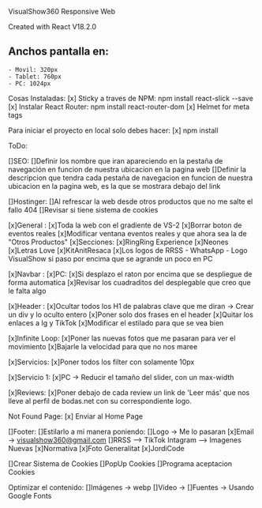 VisualShow360 Responsive Web

Created with React V18.2.0

## Anchos pantalla en:
    - Movil: 320px
    - Tablet: 760px
    - PC: 1024px

Cosas Instaladas:
    [x] Sticky a traves de NPM:
        npm install react-slick --save
    [x] Instalar React Router:
        npm install react-router-dom
    [x] Helmet for meta tags

Para iniciar el proyecto en local solo debes hacer:
[x] npm install

ToDo:

[]SEO: 
    []Definir los nombre que iran apareciendo en la pestaña de navegación en funcion de nuestra ubicacion en la pagina web
    []Definir la descripcion que tendra cada pestaña de navegacion en funcion de nuestra ubicacion en la pagina web, es la que se mostrara debajo del link

[]Hostinger:
    []Al refrescar la web desde otros productos que no me salte el fallo 404
    []Revisar si tiene sistema de cookies

[x]General :
    [x]Toda la web con el gradiente de VS-2
    [x]Borrar boton de eventos reales
    [x]Modificar ventana eventos reales y que ahora sea la de "Otros Productos"
        [x]Secciones: 
            [x]RingRing Experience
            [x]Neones
            [x]Letras Love
            [x]KitAnitResaca
    [x]Los logos de RRSS - WhatsApp - Logo VisualShow si paso por encima que se agrande un poco en PC

[x]Navbar :
    [x]PC:
        [x]Si desplazo el raton por encima que se despliegue de forma automatica
        [x]Revisar los cuadraditos del desplegable que creo que le falta algo

[x]Header :
    [x]Ocultar todos los H1 de palabras clave que me diran -> Crear un div y lo oculto entero
    [x]Poner solo dos frases en el header
    [x]Quitar los enlaces a Ig y TikTok
    [x]Modificar el estilado para que se vea bien

[x]Infinite Loop:
    [x]Poner las nuevas fotos que me pasaran para ver el movimiento
    [x]Bajarle la velocidad para que no nos maree

[x]Servicios:
    [x]Poner todos los filter con solamente 10px

[x]Servicio 1:
    [x]PC -> Reducir el tamaño del slider, con un max-width

[x]Reviews:
    [x]Poner debajo de cada review un link de 'Leer más' que nos lleve al perfil de bodas.net con su correspondiente logo.

Not Found Page:
 [x] Enviar al Home Page

[]Footer:
    []Estilarlo a mi manera poniendo:
        []Logo -> Me lo pasaran
        [x]Email -> visualshow360@gmail.com
        []RRSS --> TikTok Intagram --> Imagenes Nuevas
        [x]Normativa
        [x]Foto Generalitat
        [x]JordiCode
        
[]Crear Sistema de Cookies
    []PopUp Cookies
    []Programa aceptacion Cookies

Optimizar el contenido:
    []Imágenes -> webp
    []Vídeo -> 
    []Fuentes -> Usando Google Fonts
